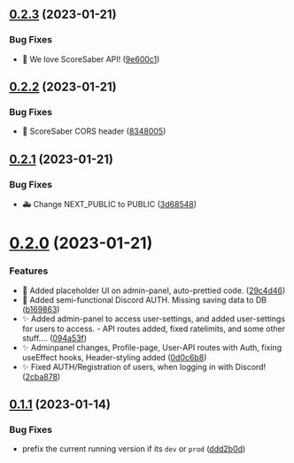 ## [0.2.3](https://github.com/mgtourney/website/compare/v0.2.2...v0.2.3) (2023-01-21)


### Bug Fixes

* :bug: We love ScoreSaber API! ([9e600c1](https://github.com/mgtourney/website/commit/9e600c18ead0b07bff77cb334297c97a52063f09))



## [0.2.2](https://github.com/mgtourney/website/compare/v0.2.1...v0.2.2) (2023-01-21)


### Bug Fixes

* :bug: ScoreSaber CORS header ([8348005](https://github.com/mgtourney/website/commit/8348005efe7f63616d7b14fe6fdd0b600019177d))



## [0.2.1](https://github.com/mgtourney/website/compare/v0.2.0...v0.2.1) (2023-01-21)


### Bug Fixes

* :ambulance: Change NEXT_PUBLIC to PUBLIC ([3d68548](https://github.com/mgtourney/website/commit/3d68548c02015885cc75e286658c1aa9e4949dae))



# [0.2.0](https://github.com/mgtourney/website/compare/v0.1.1...v0.2.0) (2023-01-21)


### Features

* :lipstick: Added placeholder UI on admin-panel, auto-prettied code. ([29c4d46](https://github.com/mgtourney/website/commit/29c4d46751cfadb6a31526cee2678b4d46351124))
* :passport_control: Added semi-functional Discord AUTH. Missing saving data to DB ([b169863](https://github.com/mgtourney/website/commit/b1698639010769ef0d894eb1611ee0b16f180f11))
* :sparkles: Added admin-panel to access user-settings, and added user-settings for users to access. - API routes added, fixed ratelimits, and some other stuff.... ([094a53f](https://github.com/mgtourney/website/commit/094a53fc796ecce0e225c8fd5e95efff2ce1af2b))
* :sparkles: Adminpanel changes, Profile-page, User-API routes with Auth, fixing useEffect hooks, Header-styling added ([0d0c6b8](https://github.com/mgtourney/website/commit/0d0c6b827593f1a9eaee1f1cc676871e014c00c6))
* :sparkles: Fixed AUTH/Registration of users, when logging in with Discord! ([2cba878](https://github.com/mgtourney/website/commit/2cba87846fcae480e7b9d5b6ea49a35abb437b61))



## [0.1.1](https://github.com/mgtourney/website/compare/v0.1.0...v0.1.1) (2023-01-14)


### Bug Fixes

* prefix the current running version if its `dev` or `prod` ([ddd2b0d](https://github.com/mgtourney/website/commit/ddd2b0d213b90ddeca7800ffc3c0843ceef86a55))



